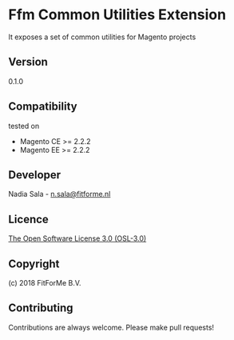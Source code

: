 Ffm Common Utilities Extension
=====================
It exposes a set of common utilities for Magento projects

Version
-------------
0.1.0

Compatibility
-------------
tested on
- Magento CE >= 2.2.2
- Magento EE >= 2.2.2

Developer
---------
Nadia Sala - [n.sala@fitforme.nl](mailto:n.sala@fitforme.nl)

Licence
-------
[The Open Software License 3.0 (OSL-3.0)](http://opensource.org/licenses/OSL-3.0)

Copyright
---------
(c) 2018 FitForMe B.V.

Contributing
---------
Contributions are always welcome. Please make pull requests!
